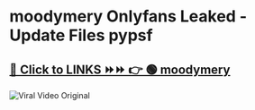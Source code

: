 
 # moodymery Onlyfans Leaked - Update Files pypsf

## <h2><a href="https://clipsfans.com/moodymery&ref=git">🔗 Click to LINKS ⏩⏩ 👉 🟢 moodymery </a></h2>

<a href="https://clipsfans.com/moodymery&ref=git" rel="nofollow" data-target="animated-image.originalLink"><img src="https://i.ibb.co.com/xMMVF88/686577567.gif" alt="Viral Video Original" style="max-width: 100%; display: inline-block;" data-target="animated-image.originalImage"></a>

